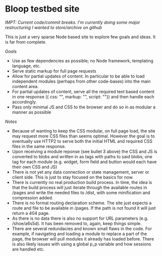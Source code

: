 # Bloop testbed site

_IMPT: Current code/commit breaks. I'm currently doing some major restructuring I wanted to store/archive on github_

This is just a very sparse Node based site to explore few goals and ideas. It is far from complete.

_Goals_
* Use as few dependencies as possible; no Node framework, templating language, etc.
* Serve static markup for full page requests
* Allow for partial updates of content. In particular to be able to load independent modules (perhaps from other code-bases) into the main content area.
* For partial updates of content, serve all the required text based content in one response ({ css: "", markup: "", script: ""}) and then handle each accordingly.
* Pass only minimal JS and CSS to the browser and do so in as modular a manner as possible 


_Notes_
* Because of wanting to keep the CSS modular, on full page load, the site may request more CSS files than seems optimal. However the goal is to eventually use HTTP2 to serve both the initial HTML and required CSS files in the same response. 
* Upon receiving a module reponse (see bullet 3 above) the CSS and JS is converted to blobs and written in as tags with paths to said blobs; one tag for each module (e.g. widget, form field and button would each have their own CSS and JS)
* There is not yet any data connection or state management, server or client side. This is just to stay focused on the basics for now.
* There is currently no real production build process. In time, the idea is that the build process will just iterate through the available routes in /pages and write the needed files to /dist, with some minification and compression added.
* There is no formal routing declaration scheme. The site just expects a route and file to be available in /pages. If the path is not found it will just return a 404 page.
* As there is no data there is also no support for URL parameters (e.g. /shoe/a6s5d). It has been removed to, again, keep things simple. 
* There are several redundacies and known small flaws in the code. For example, if navigating and loading a module to replace a part of the page, the browser will pull modules it already has loaded before. There is also likely issues with using a global p_p variable and how sessions are handled etc.